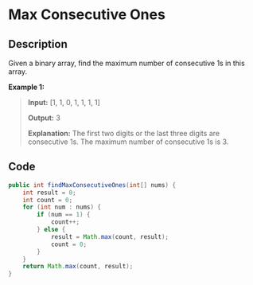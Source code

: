 # Max Consecutive Ones

## Description

Given a binary array, find the maximum number of consecutive 1s in this array.

 **Example 1:**

> **Input:** \[1, 1, 0, 1, 1, 1, 1\]
>
> **Output:** 3
>
> **Explanation:** The first two digits or the last three digits are consecutive 1s. The maximum number of consecutive 1s is 3.

## **Code**

```java
public int findMaxConsecutiveOnes(int[] nums) {
    int result = 0;
    int count = 0;
    for (int num : nums) {
        if (num == 1) {
            count++;
        } else {
            result = Math.max(count, result);
            count = 0;
        }
    }
    return Math.max(count, result);
}
```







